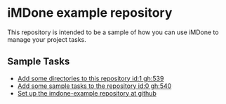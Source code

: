 iMDone example repository
====
This repository is intended to be a sample of how you can use iMDone to manage your project tasks.

Sample Tasks
----
- [Add some directories to this repository id:1 gh:539](#TODO:0)
- [Add some sample tasks to the repository id:0 gh:540](#TODO:30)
- [Set up the imdone-example repository at github](#DONE:0)
